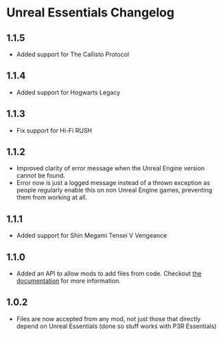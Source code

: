 # Unreal Essentials Changelog
## 1.1.5
- Added support for The Callisto Protocol

## 1.1.4
- Added support for Hogwarts Legacy

## 1.1.3
- Fix support for Hi-Fi RUSH

## 1.1.2
- Improved clarity of error message when the Unreal Engine version cannot be found.
- Error now is just a logged message instead of a thrown exception as people regularly enable this on non Unreal Engine games, preventing them from working at all.

## 1.1.1
- Added support for Shin Megami Tensei V Vengeance

## 1.1.0
- Added an API to allow mods to add files from code. Checkout [the documentation](https://github.com/AnimatedSwine37/UnrealEssentials/tree/master/UnrealEssentials.Interfaces/README.md) for more information.

## 1.0.2
- Files are now accepted from any mod, not just those that directly depend on Unreal Essentials (done so stuff works with P3R Essentials)